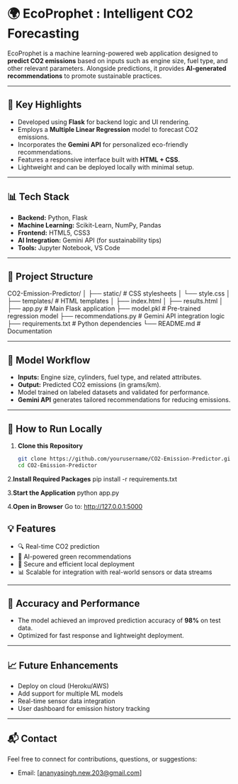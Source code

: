 # 🌍 EcoProphet : Intelligent CO2 Forecasting

EcoProphet is a machine learning-powered web application designed to **predict CO2 emissions** based on inputs such as engine size, fuel type, and other relevant parameters. Alongside predictions, it provides **AI-generated recommendations** to promote sustainable practices.

---

## 📌 Key Highlights

- Developed using **Flask** for backend logic and UI rendering.  
- Employs a **Multiple Linear Regression** model to forecast CO2 emissions.  
- Incorporates the **Gemini API** for personalized eco-friendly recommendations.  
- Features a responsive interface built with **HTML + CSS**.  
- Lightweight and can be deployed locally with minimal setup.  

---

## 📊 Tech Stack

- **Backend:** Python, Flask  
- **Machine Learning:** Scikit-Learn, NumPy, Pandas  
- **Frontend:** HTML5, CSS3  
- **AI Integration:** Gemini API (for sustainability tips)  
- **Tools:** Jupyter Notebook, VS Code  

---

## 📂 Project Structure

CO2-Emission-Predictor/
│
├── static/ # CSS stylesheets
│ └── style.css
│
├── templates/ # HTML templates
│ ├── index.html
│ ├── results.html
│
├── app.py # Main Flask application
├── model.pkl # Pre-trained regression model
├── recommendations.py # Gemini API integration logic
├── requirements.txt # Python dependencies
└── README.md # Documentation


---

## 🧠 Model Workflow

- **Inputs:** Engine size, cylinders, fuel type, and related attributes.  
- **Output:** Predicted CO2 emissions (in grams/km).  
- Model trained on labeled datasets and validated for performance.  
- **Gemini API** generates tailored recommendations for reducing emissions.  

---

## 🚀 How to Run Locally

1. **Clone this Repository**
   ```bash
   git clone https://github.com/yourusername/CO2-Emission-Predictor.git
   cd CO2-Emission-Predictor
2.**Install Required Packages**
   pip install -r requirements.txt


3.**Start the Application**
   python app.py


4.**Open in Browser**
   Go to: http://127.0.0.1:5000

## 💡 Features

- 🔍 Real-time CO2 prediction  
- 📢 AI-powered green recommendations  
- 🔐 Secure and efficient local deployment  
- 📊 Scalable for integration with real-world sensors or data streams  

---

## 🧪 Accuracy and Performance

- The model achieved an improved prediction accuracy of **98%** on test data.
- Optimized for fast response and lightweight deployment.

---

## 📈 Future Enhancements

- Deploy on cloud (Heroku/AWS)  
- Add support for multiple ML models  
- Real-time sensor data integration  
- User dashboard for emission history tracking  

---

## 📬 Contact

Feel free to connect for contributions, questions, or suggestions:

- Email: [ananyasingh.new.203@gmail.com]  
